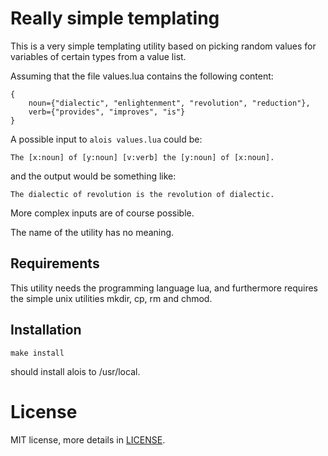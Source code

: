 Really simple templating
========================

This is a very simple templating utility based on picking random
values for variables of certain types from a value list.

Assuming that the file values.lua contains the following content:

	{
		noun={"dialectic", "enlightenment", "revolution", "reduction"},
		verb={"provides", "improves", "is"}
	}

A possible input to `alois values.lua` could be:

	The [x:noun] of [y:noun] [v:verb] the [y:noun] of [x:noun].

and the output would be something like:

	The dialectic of revolution is the revolution of dialectic.

More complex inputs are of course possible.

The name of the utility has no meaning.

Requirements
------------

This utility needs the programming language lua, and furthermore requires
the simple unix utilities mkdir, cp, rm and chmod.

Installation
------------

	make install

should install alois to /usr/local.

License
=======

MIT license, more details in [LICENSE](./LICENSE).
